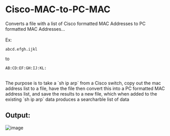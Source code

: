 # Cisco-MAC-to-PC-MAC
Converts a file with a list of Cisco formatted MAC Addresses to PC formatted MAC Addresses... <br><br>
Ex:
  ```
  abcd.efgh.ijkl
  ```
  to
  ```
  AB:CD:EF:GH:IJ:KL:
  ```
<br>
The purpose is to take a `sh ip arp` from a Cisco switch, copy out the mac address list to a file, have the file then convert this into a PC formatted MAC address list, and save the results to a new file, which when added to the existing `sh ip arp` data produces a searcharble list of data

## Output:
![image](https://user-images.githubusercontent.com/48565067/140577187-4ced615b-5f19-4ded-9f95-2c16bb29793b.png)
